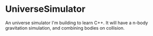 # UniverseSimulator
An universe simulator I'm building to learn C++. It will have a n-body gravitation simulation, and combining bodies on collision.
